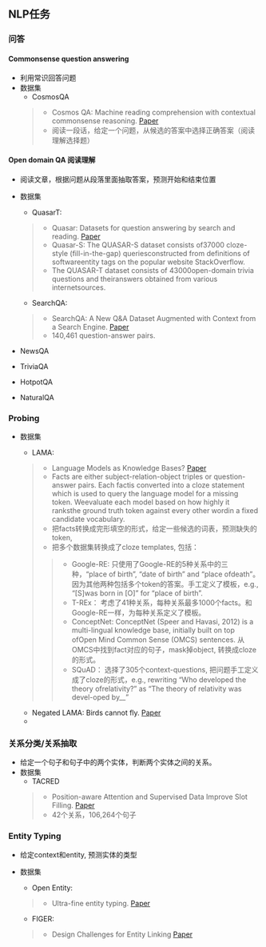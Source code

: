 ## NLP任务

### 问答
#### Commonsense question answering
* 利用常识回答问题
* 数据集
  * CosmosQA
  > * Cosmos QA: Machine reading comprehension with contextual commonsense reasoning. [Paper](https://arxiv.org/pdf/1909.00277.pdf)
  > * 阅读一段话，给定一个问题，从候选的答案中选择正确答案（阅读理解选择题）
  
#### Open domain QA 阅读理解
* 阅读文章，根据问题从段落里面抽取答案，预测开始和结束位置
* 数据集
  * QuasarT: 
  > * Quasar: Datasets for question answering by search and reading. [Paper](https://arxiv.org/pdf/1707.03904.pdf)
  > *  Quasar-S: The  QUASAR-S  dataset consists of37000 cloze-style (fill-in-the-gap) queriesconstructed  from  definitions  of  softwareentity  tags  on  the  popular  website  StackOverflow. 
  > * The QUASAR-T dataset consists of 43000open-domain  trivia  questions  and  theiranswers  obtained  from  various  internetsources.
  * SearchQA: 
  > * SearchQA: A New Q&A Dataset Augmented with Context from a Search Engine. [Paper](https://arxiv.org/pdf/1704.05179.pdf)
  > * 140,461 question-answer pairs.

* NewsQA
* TriviaQA
* HotpotQA
* NaturalQA

### Probing
* 数据集
  * LAMA: 
  > * Language Models as Knowledge Bases? [Paper](https://www.aclweb.org/anthology/D19-1250.pdf)
  > * Facts are either subject-relation-object triples or question-answer pairs.  Each factis converted into a cloze statement which is used to query the language model for a missing token. Weevaluate each model based on how highly it ranksthe  ground  truth  token  against  every  other  wordin  a  fixed  candidate  vocabulary.
  > * 把facts转换成完形填空的形式，给定一些候选的词表，预测缺失的token,
  > * 把多个数据集转换成了cloze templates, 包括：
  >> * Google-RE: 只使用了Google-RE的5种关系中的三种，“place  of  birth”,  “date  of  birth”  and  “place  ofdeath”。因为其他两种包括多个token的答案。手工定义了模板，e.g., “[S]was born in [O]” for “place of birth”.
  >> * T-REx： 考虑了41种关系，每种关系最多1000个facts。和Google-RE一样，为每种关系定义了模板。
  >> * ConceptNet: ConceptNet (Speer and Havasi, 2012) is a multi-lingual  knowledge  base,  initially  built  on  top  ofOpen  Mind  Common  Sense  (OMCS)  sentences. 从OMCS中找到fact对应的句子，mask掉object, 转换成cloze的形式。
  >> * SQuAD： 选择了305个context-questions, 把问题手工定义成了cloze的形式，e.g., rewriting “Who developed the theory ofrelativity?” as “The theory of relativity was devel-oped by__”
  
  * Negated LAMA: Birds cannot fly. [Paper](https://arxiv.org/abs/1911.03343)
  * 

### 关系分类/关系抽取
* 给定一个句子和句子中的两个实体，判断两个实体之间的关系。
* 数据集
  * TACRED
  > * Position-aware Attention and Supervised Data Improve Slot Filling. [Paper](https://www.aclweb.org/anthology/D17-1004.pdf)
  > * 42个关系，106,264个句子
  



### Entity Typing
* 给定context和entity, 预测实体的类型
* 数据集
  * Open Entity:
  > * Ultra-fine entity typing. [Paper](https://arxiv.org/pdf/1807.04905v1.pdf)
    
  
  * FIGER: 
  > * Design Challenges for Entity Linking [Paper](https://transacl.org/ojs/index.php/tacl/article/view/528)


